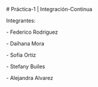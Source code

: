 \# Práctica-1 | Integración-Continua

Integrantes:

\- Federico Rodriguez

\- Daihana Mora

\- Sofia Ortiz

\- Stefany Builes

\- Alejandra Alvarez

